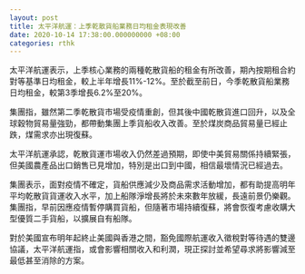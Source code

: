 ```yaml
---
layout: post
title: 太平洋航運：上季乾散貨船業務日均租金表現改善
date: 2020-10-14 17:38:00.000000000 +08:00
categories: rthk
---
```


太平洋航運表示，上季核心業務的兩種乾散貨船的租金有所改善，期內按期租合約對等基準日均租金，較上半年增長11%-12%。至於截至前日，今季乾散貨船業務日均租金，較第3季增長6.2%至20%。

集團指，雖然第二季乾散貨市場受疫情重創，但其後中國乾散貨進口回升，以及全球穀物貿易量強勁，都帶動集團上季貨船收入改善。至於煤炭商品貿易量已經止跌，煤需求亦出現復蘇。

太平洋航運承認，乾散貨運市場收入仍然差過預期，即使中美貿易關係持續緊張，但美國農產品出口銷售已見增加，特別是出口到中國，相信最壞情況已經過去。

集團表示，面對疫情不確定，貨船供應減少及商品需求活動增加，都有助提高明年平均乾散貨貨運收入水平，加上船隊淨增長將於未來數年放緩，長遠前景仍樂觀。集團指，早前因應疫情暫停購買貨船，但隨著市場持續復蘇，將會恢復考慮收購大型優質二手貨船，以擴展自有船隊。

對於美國宣布明年起終止美國與香港之間，豁免國際航運收入徵稅對等待遇的雙邊協議，太平洋航運指，或會影響相關收入和利潤，現正探討並希望尋求將影響減至最低甚至消除的方案。
